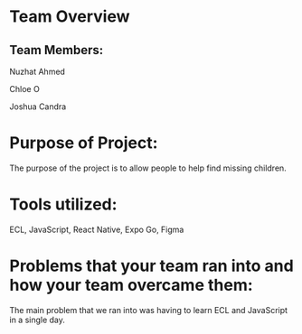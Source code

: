 # Team Overview
## Team Members:
Nuzhat Ahmed

Chloe O

Joshua Candra
# Purpose of Project:
The purpose of the project is to allow people to help find missing children.
# Tools utilized:
ECL, JavaScript, React Native, Expo Go, Figma
# Problems that your team ran into and how your team overcame them:
The main problem that we ran into was having to learn ECL and JavaScript in a single day.
